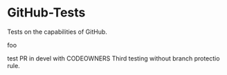 # GitHub-Tests
Tests on the capabilities of GitHub.

foo

test PR in devel with CODEOWNERS
Third testing without branch protectio rule. 

